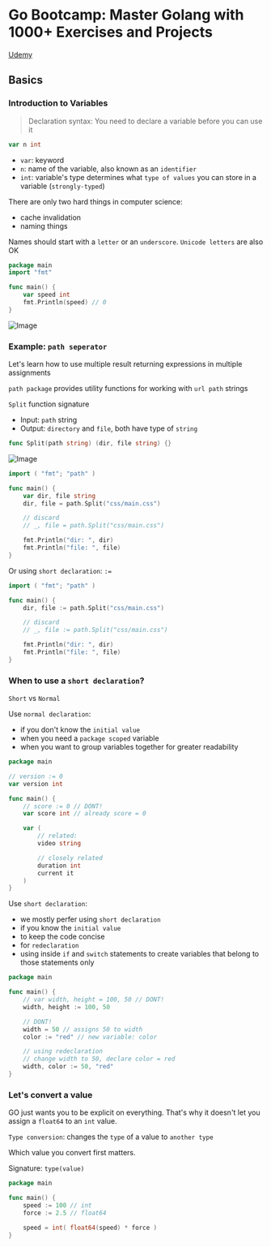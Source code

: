 # Go Bootcamp: Master Golang with 1000+ Exercises and Projects

[Udemy](https://udemy.com/course/learn-go-the-complete-bootcamp-course-golang/)

## Basics

### Introduction to Variables

> Declaration syntax: You need to declare a variable before
> you can use it

```go
var n int
```

- `var`: keyword
- `n`: name of the variable, also known as an `identifier`
- `int`: variable's type determines what `type of values` you
  can store in a variable (`strongly-typed`)

There are only two hard things in computer science:

- cache invalidation
- naming things

Names should start with a `letter` or an `underscore`. `Unicode letters` are also OK

```go
package main
import "fmt"

func main() {
    var speed int
    fmt.Println(speed) // 0
}
```

![Image](assets/variables.png)

### Example: `path seperator`

Let's learn how to use multiple result returning expressions
in multiple assignments

`path package` provides utility functions for working with `url path` strings

`Split` function signature

- Input: `path` string
- Output: `directory` and `file`, both have type of `string`

```go
func Split(path string) (dir, file string) {}
```

![Image](assets/pathSeperator.png)

```go
import ( "fmt"; "path" )

func main() {
    var dir, file string
    dir, file = path.Split("css/main.css")

    // discard
    // _, file = path.Split("css/main.css")

    fmt.Println("dir: ", dir)
    fmt.Println("file: ", file)
}
```

Or using `short declaration`: `:=`

```go
import ( "fmt"; "path" )

func main() {
    dir, file := path.Split("css/main.css")

    // discard
    // _, file := path.Split("css/main.css")

    fmt.Println("dir: ", dir)
    fmt.Println("file: ", file)
}
```

### When to use a `short declaration`?

`Short` vs `Normal`

Use `normal declaration`:

- if you don't know the `initial value`
- when you need a `package scoped` variable
- when you want to group variables together for greater readability

```go
package main

// version := 0
var version int

func main() {
    // score := 0 // DONT!
    var score int // already score = 0

    var (
        // related:
        video string

        // closely related
        duration int
        current it
    )
}
```

Use `short declaration`:

- we mostly perfer using `short declaration`
- if you know the `initial value`
- to keep the code concise
- for `redeclaration`
- using inside `if` and `switch` statements to create variables that belong to those statements only

```go
package main

func main() {
    // var width, height = 100, 50 // DONT!
    width, height := 100, 50

    // DONT!
    width = 50 // assigns 50 to width
    color := "red" // new variable: color

    // using redeclaration
    // change width to 50, declare color = red
    width, color := 50, "red"
}
```

### Let's convert a value

GO just wants you to be explicit on everything. That's why it
doesn't let you assign a `float64` to an `int` value.

`Type conversion`: changes the `type` of a value to `another type`

Which value you convert first matters.

Signature: `type(value)`

```go
package main

func main() {
    speed := 100 // int
    force := 2.5 // float64

    speed = int( float64(speed) * force )
}
```
